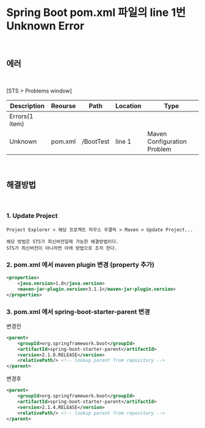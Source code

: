 # Spring Boot pom.xml 파일의 line 1번 Unknown Error

<br/>

## 에러

<br/>

[STS > Problems window]


| Description | Reourse | Path | Location | Type |
|---|---|---|---|---|
| Errors(1 item) | | | | |
| Unknown | pom.xml | /BootTest | line 1 | Maven Configuration Problem |


<br/>

## 해결방법

<br/>

### 1. Update Project

```
Project Explorer > 해당 프로젝트 마우스 우클릭 > Maven > Update Project...

해당 방법은 STS가 최신버전일때 가능한 해결방법이다.
STS가 최신버전이 아니라면 아래 방법으로 조치 한다.
```

### 2. pom.xml 에서 maven plugin 변경 (property 추가)

```xml
<properties>
    <java.version>1.8</java.version>
    <maven-jar-plugin.version>3.1.1</maven-jar-plugin.version>
</properties>
```

### 3. pom.xml 에서 spring-boot-starter-parent 변경

변경전
```xml
<parent>
    <groupId>org.springframework.boot</groupId>
    <artifactId>spring-boot-starter-parent</artifactId>
    <version>2.1.8.RELEASE</version>
    <relativePath/> <!-- lookup parent from repository -->
</parent>
```

변경후
```xml
<parent>
    <groupId>org.springframework.boot</groupId>
    <artifactId>spring-boot-starter-parent</artifactId>
    <version>2.1.4.RELEASE</version>
    <relativePath/> <!-- lookup parent from repository -->
</parent>
```

